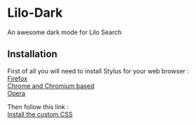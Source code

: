 # Lilo-Dark
An awesome dark mode for Lilo Search

## Installation
First of all you will need to install Stylus for your web browser :  
[Firefox](https://addons.mozilla.org/en-US/firefox/addon/styl-us/)  
[Chrome and Chromium based](https://chrome.google.com/webstore/detail/stylus/clngdbkpkpeebahjckkjfobafhncgmne)  
[Opera](https://addons.opera.com/en-gb/extensions/details/stylus/)

Then follow this link :  
[Install the custom CSS](https://github.com/KeetKhat/Lilo-Dark/raw/master/lilo-dark.user.css)
